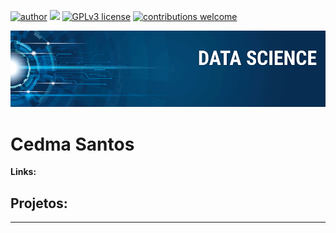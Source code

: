 [![author](https://img.shields.io/badge/author-carlosfab-red.svg)](https://www.linkedin.com/in/carlosfab) [![](https://img.shields.io/badge/python-3.7+-blue.svg)](https://www.python.org/downloads/release/python-365/) [![GPLv3 license](https://img.shields.io/badge/License-GPLv3-blue.svg)](http://perso.crans.org/besson/LICENSE.html) [![contributions welcome](https://img.shields.io/badge/contributions-welcome-brightgreen.svg?style=flat)](https://github.com/carlosfab/data_science/issues)

<p align="center">
  <img src="banner.png" >
</p>

# Cedma Santos
<!-- <sub>*Lead Data Scientist* at Space Operations Center</sub>
\\
As a experienced Data Scientist and Air Force pilot I combine analytical skills, ability to work in team environments, and attention to details. Having spend the last years applying Machine Learning to Brazilian Air Force real problems, I developed a critical thinking and problem-solving skills.
\\
My credentials include a Master's in Space Science and Technology from the Aeronautics Institute of Technology (ITA), an institution of higher education and advanced research rated as one of the top and most prestigious engineering schools in Brazil, and a MBA in Project and Process Management from the University of Air Force (UNIFA).
\\
**Background in:** Python, Machine Learning, Space Operations and Mathematical Optimisation.
-->

**Links:**
<!-- * [Blog](http://sigmoidal.ai) 
* [LinkedIn](https://www.linkedin.com/in/carlosfab)
* [Medium](https://www.medium.com)
-->


## Projetos:


<!--* **Como usar o Histograma para Data Science:** https://bit.ly/2L2cMwy -->

---




